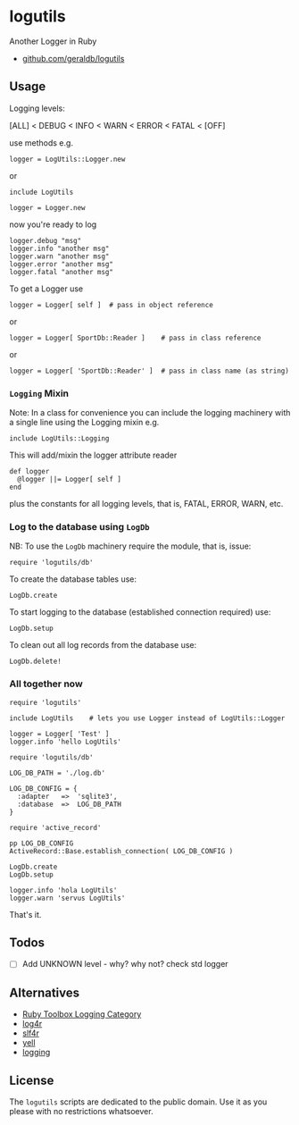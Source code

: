 # logutils

Another Logger in Ruby

* [github.com/geraldb/logutils](https://github.com/geraldb/logutils)

## Usage

Logging levels:

[ALL] < DEBUG < INFO < WARN < ERROR < FATAL < [OFF]


use methods e.g.

    logger = LogUtils::Logger.new

or

    include LogUtils
   
    logger = Logger.new

now you're ready to log

    logger.debug "msg"
    logger.info "another msg"
    logger.warn "another msg"
    logger.error "another msg"
    logger.fatal "another msg"


To get a Logger use

    logger = Logger[ self ]  # pass in object reference

or

    logger = Logger[ SportDb::Reader ]    # pass in class reference

or

    logger = Logger[ 'SportDb::Reader' ]  # pass in class name (as string)


### `Logging` Mixin

Note: In a class for convenience you can include the logging machinery
with a single line using the Logging mixin e.g.

    include LogUtils::Logging

This will add/mixin the logger attribute reader

    def logger
      @logger ||= Logger[ self ]
    end

plus the constants for all logging levels, that is, FATAL, ERROR, WARN, etc.


### Log to the database using `LogDb`

NB: To use the `LogDb` machinery require the module, that is, issue:

    require 'logutils/db'

To create the database tables use:

    LogDb.create

To start logging to the database (established connection required) use:

    LogDb.setup

To clean out all log records from the database use:

    LogDb.delete!


### All together now


    require 'logutils'
    
    include LogUtils    # lets you use Logger instead of LogUtils::Logger
    
    logger = Logger[ 'Test' ]
    logger.info 'hello LogUtils'
    
    require 'logutils/db'
    
    LOG_DB_PATH = './log.db'
    
    LOG_DB_CONFIG = {
      :adapter   =>  'sqlite3',
      :database  =>  LOG_DB_PATH
    }
    
    require 'active_record'
    
    pp LOG_DB_CONFIG
    ActiveRecord::Base.establish_connection( LOG_DB_CONFIG )
    
    LogDb.create
    LogDb.setup
    
    logger.info 'hola LogUtils'
    logger.warn 'servus LogUtils'


That's it.

## Todos

- [ ] Add UNKNOWN level - why? why not? check std logger



## Alternatives

* [Ruby Toolbox Logging Category](https://www.ruby-toolbox.com/categories/Logging)
* [log4r]()
* [slf4r](https://www.ruby-toolbox.com/projects/slf4r)
* [yell]()
* [logging](https://rubygems.org/gems/logging)

## License

The `logutils` scripts are dedicated to the public domain.
Use it as you please with no restrictions whatsoever.